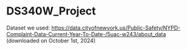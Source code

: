 # DS340W_Project

Dataset we used: https://data.cityofnewyork.us/Public-Safety/NYPD-Complaint-Data-Current-Year-To-Date-/5uac-w243/about_data
(downloaded on October 1st, 2024)
